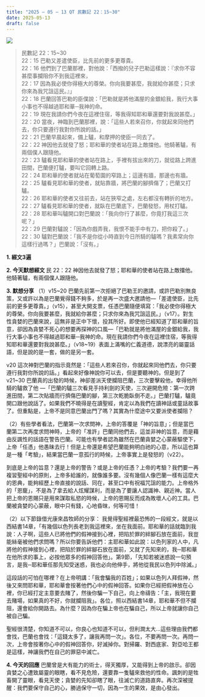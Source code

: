 ```yaml
---
title: "2025 – 05 – 13 QT 民數記 22：15~30"
date: 2025-05-13
draft: false
---
```


![](/images/qt.jpg)
> 民數記 22：15\~30  
> 22：15 巴勒又差遣使臣，比先前的更多更尊貴。  
> 22：16 他們到了巴蘭那裡，對他說：「西撥的兒子巴勒這樣說：『求你不容甚麼事攔阻你不到我這裡來，  
> 22：17 因為我必使你得極大的尊榮。你向我要甚麼，我就給你甚麼；只求你來為我咒詛這民。』」  
> 22：18 巴蘭回答巴勒的臣僕說：「巴勒就是將他滿屋的金銀給我，我行大事小事也不得越過耶和華─我神的命。  
> 22：19 現在我請你們今夜在這裡住宿，等我得知耶和華還要對我說甚麼。」  
> 22：20 當夜，神臨到巴蘭那裡，說：「這些人若來召你，你就起來同他們去，你只要遵行我對你所說的話。」  
> 22：21 巴蘭早晨起來，備上驢，和摩押的使臣一同去了。  
> 22：22 神因他去就發了怒；耶和華的使者站在路上敵擋他。他騎著驢，有兩個僕人跟隨他。  
> 22：23 驢看見耶和華的使者站在路上，手裡有拔出來的刀，就從路上跨進田間，巴蘭便打驢，要叫它回轉上路。  
> 22：24 耶和華的使者就站在葡萄園的窄路上；這邊有牆，那邊也有牆。  
> 22：25 驢看見耶和華的使者，就貼靠牆，將巴蘭的腳擠傷了；巴蘭又打驢。  
> 22：26 耶和華的使者又往前去，站在狹窄之處，左右都沒有轉折的地方。  
> 22：27 驢看見耶和華的使者，就臥在巴蘭底下，巴蘭發怒，用杖打驢。  
> 22：28 耶和華叫驢開口對巴蘭說：「我向你行了甚麼，你竟打我這三次呢？」  
> 22：29 巴蘭對驢說：「因為你戲弄我，我恨不能手中有刀，把你殺了。」  
> 22：30 驢對巴蘭說：「我不是你從小時直到今日所騎的驢嗎？我素常向你這樣行過嗎？」巴蘭說：「沒有。」  



**1.  經文3遍**

**2. 今天默想經文**
民 22：22 神因他去就發了怒；耶和華的使者站在路上敵擋他。他騎著驢，有兩個僕人跟隨他。

**3. 默想分享**
（1）v15\~20 巴蘭先前第一次拒絕了巴勒王的邀請，或許巴勒別無良策，又或許以為是巴蘭覺得錢不夠多，於是再一次盛大邀請他—「差遣使臣，比先前的更多更尊貴。」（v15），甚至大開支票，任憑巴蘭隨便填寫：「我必使你得極大的尊榮。你向我要甚麼，我就給你甚麼；只求你來為我咒詛這民。」（v17）。對生性貪婪的巴蘭來說，這無非是正中下懷，投其所好。即使他已經知道了耶和華的旨意，卻因為貪婪不死心的想要再探神的口風—「巴勒就是將他滿屋的金銀給我，我行大事小事也不得越過耶和華─我神的命。現在我請你們今夜在這裡住宿，等我得知耶和華還要對我說甚麼。」（v18\~19）表面上滿嘴的仁義道德，說漂亮的屬靈話語，但是說的是一套，做的是另一套。

v20 這次神對巴蘭的指示竟然是：「這些人若來召你，你就起來同他們去，你只要遵行我對你所說的話。」看起來好像神說你可以去，但是要聽神的。但是到了v21\~30 巴蘭真的出發的時候，神卻差派天使攔阻巴蘭，三次要擊殺他，幸得他所騎的驢救了他 —「巴蘭的驢三次看見手持利劍的天使，三次避開危險：第一次跨進田間，第二次貼牆而行擠傷巴蘭的腳，第三次乾脆臥倒不走。」巴蘭打驢，驢竟開口跟他說話了。如果我們不曉得是在讀聖經，肯定以為我們在讀神話或童話故事了。但重點是，上帝不是同意巴蘭出門了嗎？其實為什麼途中又要派使者攔阻？

（2）有些學者看法，巴蘭第一次求問神，上帝的答覆是「神的旨意」；但是當巴蘭第二次再度求問神時，上帝的「准許」巴蘭同他們去，這並非神的旨意，而是藉由反諷性的話語在警告巴蘭。可能也有學者認為雖然在巴蘭貪婪之心蒙蔽驅使下，上帝「任憑」他愚昧去行！但是上帝還是希望巴蘭能夠明白祂的心意，所以這也算是一種「考驗」，結果當巴蘭一意孤行的時候，上帝事實上是發怒的（v22）。

到底是上帝的旨意？還是上帝的警告？或是上帝的任憑？上帝的考驗？我們要一再複習聖經中的原則，上帝多給誰的，就像誰多要。沒有幾個人像巴蘭一樣有這麼大的恩典，能夠經歷上帝直接的說話、同在，甚至口中有祝福咒詛的能力。上帝格外的「恩竉」，不是為了拿去給人炫耀謀利，而是為了要讓人認識神、親近神。當人把上帝的恩賜只是用來謀取私慾的時候，上帝的恩賜反而成為敗壞人心的工具。巴蘭被貪婪的心蒙蔽，眼中只有錢，心地昏昩，何等可惜！

（2）以下節錄借光康來昌牧師的分享：
我覺得聖經裡最恐怖的一段經文，就是以西結書14章，「有幾個以色列長老到我這裡來，坐在我面前。耶和華的話就臨到我說：人子啊，這些人已將他們的假神接到心裡，把陷於罪的絆腳石放在面前，我豈能絲毫被他們求問嗎？所以你要告訴他們：主耶和華如此說：以色列家的人中，凡將他的假神接到心裡，把陷於罪的絆腳石放在面前，又就了先知來的，我─耶和華在他所求的事上，必按他眾多的假神回答他」。第9節，「先知若被迷惑說一句預言，是我─耶和華任那先知受迷惑，我也必向他伸手，將他從我民以色列中除滅。」

這段話的可怕在哪裡？在上帝明講：「我會騙我的百姓」；如果以色列人拜假神，然後又來問耶和華，耶和華會按著他們心中的假神回答。如果你已經把假神放在心裡，你已經打定主意要去賭了，然後你騙一下自己，向上帝禱告：「主，我現在要去賭場，如果真的不好，你就攔阻我」。各位，照以西結書14章，耶和華不但不攔阻，還會給你開路去。為什麼？因為你在騙上帝也在騙自己，所以上帝就讓你自己被自己騙。

聖經很清楚，你知道不可以，你良心也知道不可以，但利潤太大…這些理由我們都會找，巴蘭也會找：「這錢太多了，讓我再問一次」。各位，不要再問一次。再問一次，上帝會按著你心中的假神回答你，好滅掉你。對掃羅、對西底家、對亞哈王都是這樣，神讓我們在自己的罪惡中滅亡。

**4. 今天的回應**
巴蘭曾是大有能力的術士，得天獨厚，又能得到上帝的啟示。卻因貪婪之心遭致屬靈的眼瞎，看不見危險，還要靠一隻驢來救他的性命。諷刺的是牲畜開了靈眼，看見天使；貪婪的先知卻瞎了眼，往滅亡的道路直奔。再次深被提醒：我們要保守自己的心，勝過保守一切，因為一生的果效，是由心發出。

